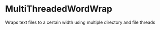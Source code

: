 # MultiThreadedWordWrap
Wraps text files to a certain width using multiple directory and file threads
